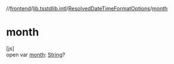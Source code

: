 //[frontend](../../../index.md)/[lib.tsstdlib.intl](../index.md)/[ResolvedDateTimeFormatOptions](index.md)/[month](month.md)

# month

[js]\
open var [month](month.md): [String](https://kotlinlang.org/api/latest/jvm/stdlib/kotlin/-string/index.html)?
